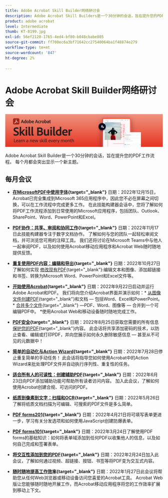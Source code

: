 ```yaml
---
title: Adobe Acrobat Skill Builder网络研讨会
description: Adobe Acrobat Skill Builders是一个30分钟的会话，旨在提升您的PDF工作流程
product: adobe acrobat
level: Intermediate
thumb: KT-8199.jpg
exl-id: 56ef2120-1765-4ed4-bf80-b048cbabe805
source-git-commit: ff700ec6a3bf71642cc27540064ba1f48874e279
workflow-type: tm+mt
source-wordcount: '847'
ht-degree: 2%

---
```


# Adobe Acrobat Skill Builder网络研讨会

![Acrobat Skill Builder图像](../assets/sbacrobatwebinars.png)

Adobe Acrobat Skill Builder是一个30分钟的会话，旨在提升您的PDF工作流程。 每个月都会突出显示一个新主题。

## 每月会议

* **[在MicrosoftPDF中使用字体](https://adobe-acrobat-skill-builder.joinus.adobeevents.com/attendease/networking/experience/f7e3961b-e322-4253-bfa4-ff1957a08d99/c1111644-e958-41bf-ad6e-dffafafa7fa0){target=&quot;_blank&quot;}**
日期：2022年12月15日，Acrobat已完全集成到Microsoft 365应用程序中，因此您不必在屏幕之间切换，可以在工作流程中完成更多工作。 在此技能构建器会话中，您将了解如何将PDF工作流程添加到日常使用的Microsoft应用程序，包括团队、Outlook、SharePoint、Word、PowerPoint和Excel。

* **[PDF协作：共享、审阅和协同工作](https://adobe-acrobat-skill-builder.joinus.adobeevents.com/attendease/networking/experience/d1eb8544-6268-4855-8500-2370b1e68045/0dd92858-0587-49f4-be60-8d48c140ef39){target=&quot;_blank&quot;}**
日期：2022年11月17日此技能构建器专注于数字文档协作。 了解如何与您的团队一起轻松审阅文档，并可浏览您可用的注释工具。 我们还将讨论在Microsoft Teams中与他人一起审阅PDF，以及如何使用Acrobat移动应用程序和Acrobat Web随时随地提供反馈。

* **[重复使用PDF内容：编辑和导出](https://adobe-acrobat-skill-builder.joinus.adobeevents.com/attendease/networking/experience/68a9bbf2-91ca-40f0-baa1-812dd0730e0b/48c2399c-7392-4d7d-ba51-f623dead313a){target=&quot;_blank&quot;}**
日期：2022年10月27日了解如何实现 [修改现有PDF](https://www.adobe.com/cn/acrobat/online/pdf-editor.html){target=&quot;_blank&quot;}:编辑文本和图像、添加超链接和书签、转换为Microsoft Word、PowerPoint和Excel文件等。

* **[开始使用Acrobat](https://adobe-acrobat-skill-builder.joinus.adobeevents.com/attendease/networking/experience/360c9159-3f6f-47ae-8320-d0ad391883e1/e54db15b-af50-40ff-a274-6e927a22c6e7){target=&quot;_blank&quot;}**
日期：2022年9月22日启动并运行Adobe Acrobat和PDF。 我们将向您介绍Acrobat界面并演示如何：* [从图像文件创建PDF](https://www.adobe.com/acrobat/online/convert-pdf.html){target=&quot;_blank&quot;}和文档 — 包括Word、Excel和PowerPoint。 * [合并多个文件](https://www.adobe.com/acrobat/online/merge-pdf.html){target=&quot;_blank&quot;} —PDF、Word、图像等 — 合并到一个可编辑PDF中。 *使用Acrobat Web和移动设备随时随地完成工作。

* **[PDF安全](https://adobe-acrobat-skill-builder.joinus.adobeevents.com/attendease/networking/experience/ad3778d2-f2c3-4966-98ed-8b1bb90e4b2b/180ad785-1b5b-4c80-80ab-1df345f082ff){target=&quot;_blank&quot;}**
日期：2022年8月25日获取您需要的所有信息 [保护您的PDF](https://www.adobe.com/acrobat/online/password-protect-pdf.html){target=&quot;_blank&quot;}内容。 此会话将共享添加密码的技术，以防止查看、编辑或打印PDF，并向您展示如何永久删除敏感信息 — 甚至从不可见的元数据中！

* **[简单的自动化与Action Wizard](https://adobe-acrobat-skill-builder.joinus.adobeevents.com/attendease/networking/experience/45ef14f7-e5e4-4fe0-ba26-905adac092a2/24bf421e-f489-47dc-a5a4-d8d70858348c){target=&quot;_blank&quot;}**
日期：2022年7月28日停止重复简单的手动任务！ 此会话将指导您如何使用Acrobat中的Action Wizard来批处理PDF文件并自动执行序列性、重复性的任务。

* **[适合所有人的可读性：创建辅助PDF](https://adobe-acrobat-skill-builder.joinus.adobeevents.com/attendease/networking/experience/18c111bd-9c63-4636-a4fd-8dc045a20423/8484f6c9-e2c9-4e1c-8d03-c2ca1d4db77c){target=&quot;_blank&quot;}**
日期：2022年6月23日向PDF添加辅助功能可帮助所有读者访问内容。 加入此会议，了解如何使用Acrobat创建合规、可访问的PDF。

* **[纸质到像素到文字：扫描和OCR](https://adobe-acrobat-skill-builder.joinus.adobeevents.com/attendease/networking/experience/db1178ff-fd0e-4429-9a91-dae080cac9c3/611fa8dd-1b65-4135-800b-feb61541615f){target=&quot;_blank&quot;}**
日期：2022年5月26日了解将纸质文档扫描为可编辑、可搜索的PDF文件是多么简单。

* **[PDF forms201](https://adobe-acrobat-skill-builder.joinus.adobeevents.com/attendease/networking/experience/e05d5e32-598e-49a2-b847-a06207dcbfd7/39c070e1-4ef4-4fc2-aa1e-bf89fb59215e){target=&quot;_blank&quot;}**
日期：2022年4月21日将可填写表单更进一步，学习有关分发选项和如何使用JavaScript创建防爆表单。

* **[PDF forms101](https://adobe-acrobat-skill-builder.joinus.adobeevents.com/attendease/networking/experience/c7f08842-3d62-4b98-bb2a-029feef13621/5f8f1f46-c321-4fba-8c49-4b89d3de6d36){target=&quot;_blank&quot;}**
日期：2022年3月24日了解使用PDF forms的基础知识：如何将表单域添加到任何PDF以收集他人的信息，以及如何自己完成和签署表单。

* **[将交互性添加到您的PDF](https://adobe-acrobat-skill-builder.joinus.adobeevents.com/attendease/networking/experience/c3150e33-0164-4f94-ac46-aec99b843291/14ea3de0-529f-4c79-9020-cd0a4f98aab0){target=&quot;_blank&quot;}**
日期：2022年2月24日加入此会议，了解如何通过视频、超链接、按钮、书签等将PDF变为交互式内容。

* **[随时随地提高工作效率](https://adobe-acrobat-skill-builder.joinus.adobeevents.com/attendease/networking/experience/99e0622a-adf9-4a8b-918f-fd4f4b3a3235/53620704-6da7-4b88-97da-a1f9f0fff3f4){target=&quot;_blank&quot;}**
日期：2022年1月27日此会议将帮助您从任何Web浏览器或移动设备访问您喜爱的Acrobat工具。 Acrobat Web版让您能够随时随地开展工作，而Acrobat移动应用程序将您的工作效率扩展到移动上下文。